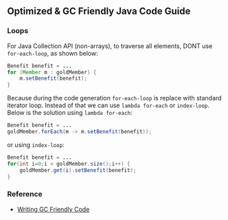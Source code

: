 ## Optimized & GC Friendly Java Code Guide

### Loops
For Java Collection API (non-arrays), to traverse all elements, DONT use `for-each-loop`, as shown below:

```java
Benefit benefit = ...
for (Member m : goldMember) {
	m.setBenefit(benefit);
}
```

Because during the code generation `for-each-loop` is replace with standard iterator loop. Instead of that we can use `lambda for-each` or `index-loop`. Below is the solution using `lambda for-each`:

```java
Benefit benefit = ...
goldMember.forEach(m -> m.setBenefit(benefit));
```

or using `index-loop`:

```java
Benefit benefit = ...
for(int i=0;i < goldMember.size();i++) {
	goldMember.get(i).setBenefit(benefit);
}
```




### Reference
- [Writing GC Friendly Code](https://github.com/AlmasB/FXGL/wiki/Writing-GC-friendly-Code)
